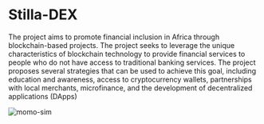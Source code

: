 # Stilla-DEX
The project aims to promote financial inclusion in Africa through blockchain-based projects. The project seeks to leverage the unique characteristics of blockchain technology to provide financial services to people who do not have access to traditional banking services. The project proposes several strategies that can be used to achieve this goal, including education and awareness, access to cryptocurrency wallets, partnerships with local merchants, microfinance, and the development of decentralized applications (DApps)

![momo-sim](https://user-images.githubusercontent.com/130234245/236485306-f6b1a58f-16ed-4f6b-b2e7-70f51bf17325.png)

